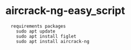 # aircrack-ng-easy_script
      requirements packages
        sudo apt update 
        sudo apt install figlet
        sudo apt install aircrack-ng
